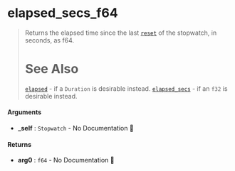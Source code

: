 # elapsed\_secs\_f64

>  Returns the elapsed time since the last [`reset`](Stopwatch::reset)
>  of the stopwatch, in seconds, as f64.
>  # See Also
>  [`elapsed`](Stopwatch::elapsed) - if a `Duration` is desirable instead.
>  [`elapsed_secs`](Stopwatch::elapsed_secs) - if an `f32` is desirable instead.

#### Arguments

- **\_self** : `Stopwatch` \- No Documentation 🚧

#### Returns

- **arg0** : `f64` \- No Documentation 🚧